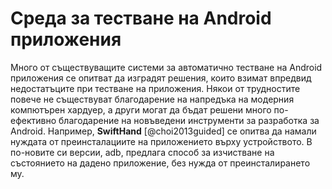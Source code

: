 # Среда за тестване на Android приложения

Много от съществуващите системи за автоматично тестване на Android приложения се опитват да изградят решения, които взимат впредвид недостатъците при тестване на приложения. Някои от трудностите повече не съществуват благодарение на напредъка на модерния компютърен хардуер, а други могат да бъдат решени много по-ефективно благодарение на новъведени инструменти за разработка за Android. Например, **SwiftHand** [@choi2013guided] се опитва да намали нуждата от преинсталациите на приложението върху устройството. В по-новите си версии, adb, предлага способ за изчистване на състоянието на дадено приложение, без нужда от преинсталирането му.
